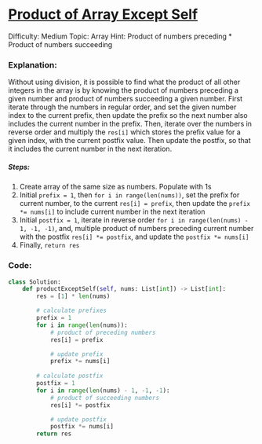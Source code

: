 # [Product of Array Except Self](https://leetcode.com/problems/product-of-array-except-self/description/)

Difficulty:  Medium
Topic: Array
Hint: Product of numbers preceding * Product of numbers succeeding
### Explanation:
Without using division, it is possible to find what the product of all other integers in the array is by knowing the product of numbers preceding a given number and product of numbers succeeding a given number. First iterate through the numbers in regular order, and set the given number index to the current prefix, then update the prefix so the next number also includes the current number in the prefix. Then, iterate over the numbers in reverse order and multiply the `res[i]` which stores the prefix value for a given index, with the current postfix value. Then update the postfix, so that it includes the current number in the next iteration.

##### Steps:

1. Create array of the same size as numbers. Populate with 1s
2. Initial `prefix = 1`, then `for i in range(len(nums))`, set the prefix for current number, to the current `res[i] = prefix`, then update the `prefix *= nums[i]` to include current number in the next iteration
3. Initial `postfix = 1`, iterate in reverse order `for i in range(len(nums) - 1, -1, -1)`, and, multiple product of numbers preceding current number with the postfix `res[i] *= postfix`, and update the `postfix *= nums[i]`
4. Finally, `return res`


### Code:

```python
class Solution:
    def productExceptSelf(self, nums: List[int]) -> List[int]:
        res = [1] * len(nums)

        # calculate prefixes
        prefix = 1
        for i in range(len(nums)):
            # product of preceding numbers
            res[i] = prefix

            # update prefix
            prefix *= nums[i]
        
        # calculate postfix
        postfix = 1
        for i in range(len(nums) - 1, -1, -1):
            # product of succeeding numbers
            res[i] *= postfix

            # update postfix
            postfix *= nums[i]
        return res
```
